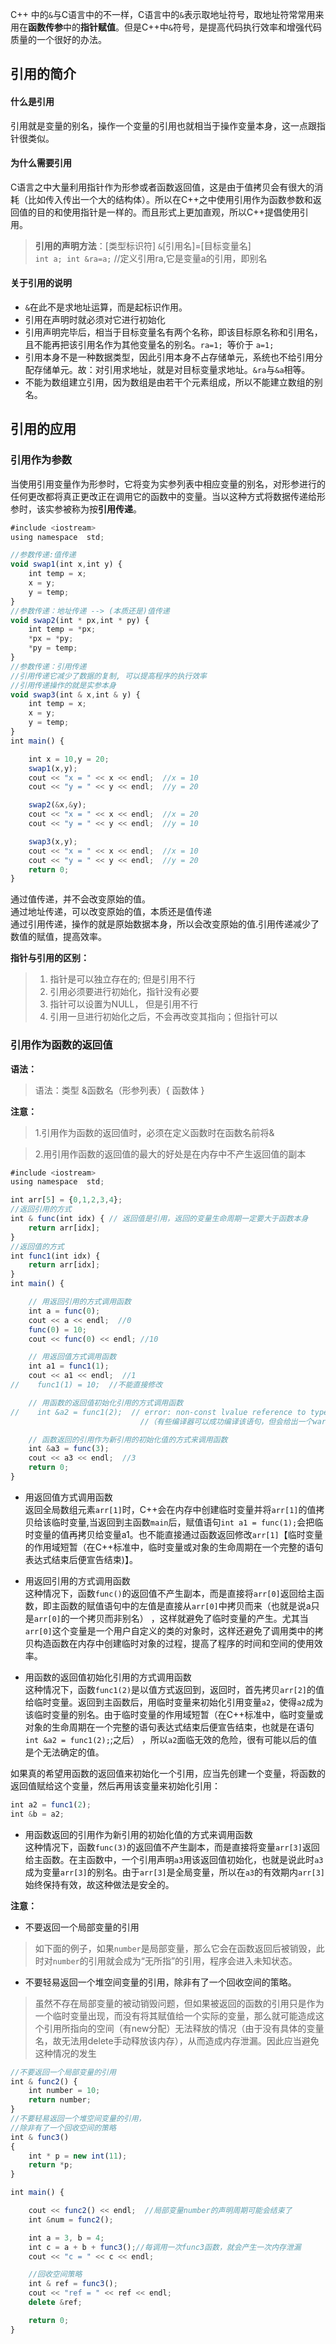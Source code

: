 C++ 中的`&`与C语言中的不一样，C语言中的`&`表示取地址符号，取地址符常常用来用在**函数传参**中的**指针赋值**。但是C++中`&`符号，是提高代码执行效率和增强代码质量的一个很好的办法。

## 引用的简介

#### 什么是引用
引用就是变量的别名，操作一个变量的引用也就相当于操作变量本身，这一点跟指针很类似。

#### 为什么需要引用
C语言之中大量利用指针作为形参或者函数返回值，这是由于值拷贝会有很大的消耗（比如传入传出一个大的结构体）。所以在C++之中使用引用作为函数参数和返回值的目的和使用指针是一样的。而且形式上更加直观，所以C++提倡使用引用。

> **引用的声明方法**：[类型标识符] `&`[引用名]=[目标变量名]         
> `int a; int &ra=a;` //定义引用ra,它是变量a的引用，即别名

#### 关于引用的说明
- `&`在此不是求地址运算，而是起标识作用。
- 引用在声明时就必须对它进行初始化
- 引用声明完毕后，相当于目标变量名有两个名称，即该目标原名称和引用名，且不能再把该引用名作为其他变量名的别名。`ra=1; `等价于 `a=1;`
- 引用本身不是一种数据类型，因此引用本身不占存储单元，系统也不给引用分配存储单元。故：对引用求地址，就是对目标变量求地址。`&ra`与`&a`相等。
- 不能为数组建立引用，因为数组是由若干个元素组成，所以不能建立数组的别名。

## 引用的应用
### 引用作为参数
当使用引用变量作为形参时，它将变为实参列表中相应变量的别名，对形参进行的任何更改都将真正更改正在调用它的函数中的变量。当以这种方式将数据传递给形参时，该实参被称为按**引用传递**。
```js
#include <iostream>
using namespace  std;

//参数传递:值传递
void swap1(int x,int y) {
    int temp = x;
    x = y;
    y = temp;
}
//参数传递：地址传递 --> (本质还是)值传递
void swap2(int * px,int * py) {
    int temp = *px;
    *px = *py;
    *py = temp;
}  
//参数传递：引用传递
//引用传递它减少了数据的复制, 可以提高程序的执行效率
//引用传递操作的就是实参本身
void swap3(int & x,int & y) {
    int temp = x;
    x = y;
    y = temp;
}
int main() {

    int x = 10,y = 20;
    swap1(x,y);
    cout << "x = " << x << endl;  //x = 10
    cout << "y = " << y << endl;  //y = 20

    swap2(&x,&y);
    cout << "x = " << x << endl;  //x = 20
    cout << "y = " << y << endl;  //y = 10

    swap3(x,y);
    cout << "x = " << x << endl;  //x = 10
    cout << "y = " << y << endl;  //y = 20
    return 0;
}
```
通过值传递，并不会改变原始的值。      
通过地址传递，可以改变原始的值，本质还是值传递          
通过引用传递，操作的就是原始数据本身，所以会改变原始的值.引用传递减少了数值的赋值，提高效率。

**指针与引用的区别：**
> 1. 指针是可以独立存在的; 但是引用不行         
> 2. 引用必须要进行初始化，指针没有必要         
> 3. 指针可以设置为NULL， 但是引用不行          
> 4. 引用一旦进行初始化之后，不会再改变其指向；但指针可以

### 引用作为函数的返回值 
**语法：**
> 语法：类型 &函数名（形参列表）{ 函数体 }

**注意：**
> 1.引用作为函数的返回值时，必须在定义函数时在函数名前将&

> 2.用引用作函数的返回值的最大的好处是在内存中不产生返回值的副本

```js
#include <iostream>
using namespace  std;

int arr[5] = {0,1,2,3,4};
//返回引用的方式
int & func(int idx) { // 返回值是引用，返回的变量生命周期一定要大于函数本身
    return arr[idx];
}
//返回值的方式
int func1(int idx) {
    return arr[idx];
}
int main() {

    // 用返回引用的方式调用函数
    int a = func(0);
    cout << a << endl;  //0
    func(0) = 10;
    cout << func(0) << endl; //10

    // 用返回值方式调用函数
    int a1 = func1(1);
    cout << a1 << endl;  //1
//    func1(1) = 10;  //不能直接修改

    // 用函数的返回值初始化引用的方式调用函数
//    int &a2 = func1(2);  // error: non-const lvalue reference to type 'int' cannot bind to a temporary of type 'int'
                             //（有些编译器可以成功编译该语句，但会给出一个warning）

    // 函数返回的引用作为新引用的初始化值的方式来调用函数
    int &a3 = func(3);
    cout << a3 << endl;  //3
    return 0;
}
```
- 用返回值方式调用函数          
返回全局数组元素`arr[1]`时，C++会在内存中创建临时变量并将`arr[1]`的值拷贝给该临时变量,当返回到主函数`main`后，赋值语句`int a1 = func(1);`会把临时变量的值再拷贝给变量a1。也不能直接通过函数返回修改`arr[1]`【临时变量的作用域短暂（在C++标准中，临时变量或对象的生命周期在一个完整的语句表达式结束后便宣告结束)】。

- 用返回引用的方式调用函数          
这种情况下，函数`func()`的返回值不产生副本，而是直接将`arr[0]`返回给主函数，即主函数的赋值语句中的左值是直接从`arr[0]`中拷贝而来（也就是说a只是`arr[0]`的一个拷贝而非别名） ，这样就避免了临时变量的产生。尤其当`arr[0]`这个变量是一个用户自定义的类的对象时，这样还避免了调用类中的拷贝构造函数在内存中创建临时对象的过程，提高了程序的时间和空间的使用效率。

- 用函数的返回值初始化引用的方式调用函数            
这种情况下，函数`func1(2)`是以值方式返回到，返回时，首先拷贝`arr[2]`的值给临时变量。返回到主函数后，用临时变量来初始化引用变量`a2`，使得`a2`成为该临时变量的别名。由于临时变量的作用域短暂（在C++标准中，临时变量或对象的生命周期在一个完整的语句表达式结束后便宣告结束，也就是在语句`int &a2 = func1(2);`;之后） ，所以`a2`面临无效的危险，很有可能以后的值是个无法确定的值。

 如果真的希望用函数的返回值来初始化一个引用，应当先创建一个变量，将函数的返回值赋给这个变量，然后再用该变量来初始化引用：
```js
int a2 = func1(2);
int &b = a2;
```

- 用函数返回的引用作为新引用的初始化值的方式来调用函数      
这种情况下，函数`func(3)`的返回值不产生副本，而是直接将变量`arr[3]`返回给主函数。在主函数中，一个引用声明`a3`用该返回值初始化，也就是说此时`a3`成为变量`arr[3]`的别名。由于`arr[3]`是全局变量，所以在`a3`的有效期内`arr[3]`始终保持有效，故这种做法是安全的。

**注意：**          
- 不要返回一个局部变量的引用
> 如下面的例子，如果`number`是局部变量，那么它会在函数返回后被销毁，此时对`number`的引用就会成为“无所指”的引用，程序会进入未知状态。   
      
- 不要轻易返回一个堆空间变量的引用，除非有了一个回收空间的策略。
> 虽然不存在局部变量的被动销毁问题，但如果被返回的函数的引用只是作为一个临时变量出现，而没有将其赋值给一个实际的变量，那么就可能造成这个引用所指向的空间（有new分配）无法释放的情况（由于没有具体的变量名，故无法用delete手动释放该内存），从而造成内存泄漏。因此应当避免这种情况的发生
```js
//不要返回一个局部变量的引用
int & func2() {
    int number = 10;
    return number;
}
//不要轻易返回一个堆空间变量的引用，
//除非有了一个回收空间的策略
int & func3()
{
    int * p = new int(11);
    return *p;
}

int main() {

    cout << func2() << endl;  //局部变量number的声明周期可能会结束了
    int &num = func2();

    int a = 3, b = 4;
    int c = a + b + func3();//每调用一次func3函数，就会产生一次内存泄漏
    cout << "c = " << c << endl;

    //回收空间策略
    int & ref = func3();
    cout << "ref = " << ref << endl;
    delete &ref;

    return 0;
}
```







